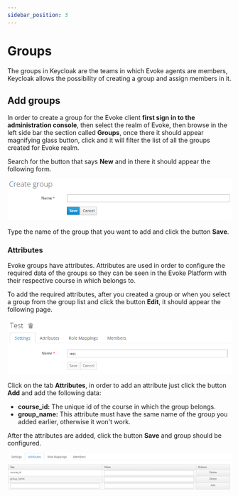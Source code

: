 ```yaml
---
sidebar_position: 3
---
```


# Groups

The groups in Keycloak are the teams in which Evoke agents are members, 
Keycloak allows the possibility of creating a group and assign members in it. 




## Add groups

In order to create a group for the Evoke client **first sign in to the administration console**,
then select the realm of Evoke, then browse in the left side bar the section called **Groups**, 
once there it should appear magnifying glass button, click and it will filter the list of all the 
groups created for Evoke realm.

Search for the button that says **New** and in there it should appear the following form.

![img](./resources/groups/new-group.PNG)

Type the name of the group that you want to add and click the button **Save**.

### Attributes

Evoke groups have attributes. Attributes are used in order to configure the required data
of the groups so they can be seen in the Evoke Platform with their respective course in 
which belongs to.

To add the required attributes, after you created a group or when you select a group
from the group list and click the button **Edit**, it should appear the following page.

![img](./resources/groups/group-data.PNG)

Click on the tab **Attributes**, in order to add an attribute just click the button **Add** 
and add the following data: 
- **course_id:** The unique id of the course in which the group belongs.
- **group_name:** This attribute must have the same name of the group you added earlier, otherwise
it won't work.

After the attributes are added, click the button **Save** and group should be configured.

![img](./resources/groups/attributes.PNG)



